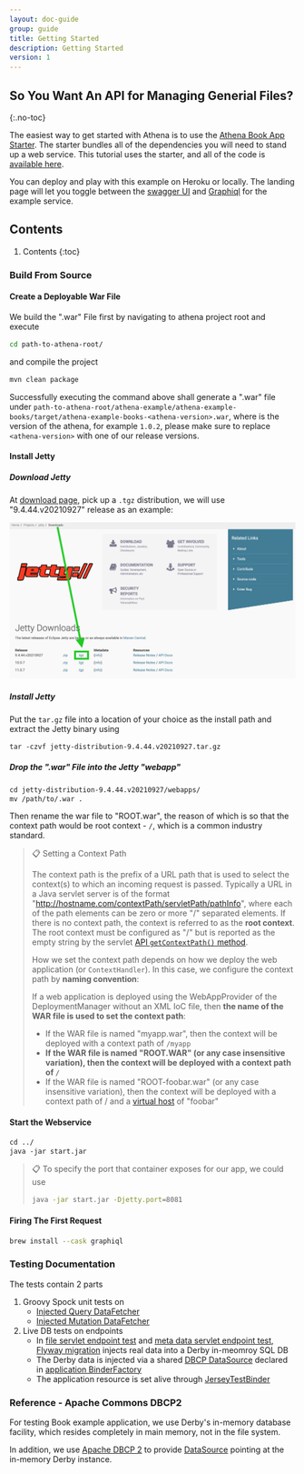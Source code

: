 ```yaml
---
layout: doc-guide
group: guide
title: Getting Started
description: Getting Started
version: 1
---
```


So You Want An API for Managing Generial Files?
-----------------------------------------------
{:.no-toc}

The easiest way to get started with Athena is to use the
[Athena Book App Starter](https://github.com/QubitPi/athena/tree/master/athena-examples/athena-example-books). The
starter bundles all of the dependencies you will need to stand up a web service. This tutorial uses the starter, and
all of the code is [available here][athena-demo].

You can deploy and play with this example on Heroku or locally.  The landing page will let you toggle between the
[swagger UI][swagger-ui] and [Graphiql](https://github.com/graphql/graphiql) for the example service.

Contents
--------
1. Contents
{:toc}

### Build From Source

#### Create a Deployable War File

We build the ".war" File first by navigating to athena project root and execute

```bash
cd path-to-athena-root/
```

and compile the project

```bash
mvn clean package
```

Successfully executing the command above shall generate a ".war" file under
`path-to-athena-root/athena-example/athena-example-books/target/athena-example-books-<athena-version>.war`, where
is the version of the athena, for example `1.0.2`, please make sure to replace `<athena-version>` with one of our
release versions.

#### Install Jetty

##### Download Jetty

At [download page](https://www.eclipse.org/jetty/download.php), pick up a `.tgz` distribution, we will use
"9.4.44.v20210927" release as an example:

<img src="../../../assets/img/download-jetty.png" class="img-fluid" alt="Error loading download-jetty.png">

##### Install Jetty

Put the `tar.gz` file into a location of your choice as the install path and extract the Jetty binary using

    tar -czvf jetty-distribution-9.4.44.v20210927.tar.gz

##### Drop the ".war" File into the Jetty "webapp"

    cd jetty-distribution-9.4.44.v20210927/webapps/
    mv /path/to/.war .

Then rename the war file to "ROOT.war", the reason of which is so that the context path would be root context - `/`,
which is a common industry standard.

> 📋 Setting a Context Path
>
> The context path is the prefix of a URL path that is used to select the context(s) to which an incoming request is
> passed. Typically a URL in a Java servlet server is of the format
> "http://hostname.com/contextPath/servletPath/pathInfo", where each of the path elements can be zero or more "/"
> separated elements. If there is no context path, the context is referred to as the **root context**. The root context
> must be configured as "/" but is reported as the empty string by the servlet
> [API `getContextPath()` method](https://www.eclipse.org/jetty/).
>
> How we set the context path depends on how we deploy the web application (or `ContextHandler`). In this case, we
> configure the context path by **naming convention**:
>
> If a web application is deployed using the WebAppProvider of the DeploymentManager without an XML IoC file, then **the
> name of the WAR file is used to set the context path**:
>
> * If the WAR file is named "myapp.war", then the context will be deployed with a context path of `/myapp`
> * **If the WAR file is named "ROOT.WAR" (or any case insensitive variation), then the context will be deployed with a
>   context path of `/`**
> * If the WAR file is named "ROOT-foobar.war" (or any case insensitive variation), then the context will be deployed
>   with a context path of / and a
>   [virtual host](https://www.eclipse.org/jetty/documentation/jetty-9/index.html#configuring-virtual-hosts) of "foobar"

#### Start the Webservice

    cd ../
    java -jar start.jar

> 📋 To specify the port that container exposes for our app, we could use
>
> ```bash
> java -jar start.jar -Djetty.port=8081
> ```

#### Firing The First Request

```bash
brew install --cask graphiql
```

### Testing Documentation

The tests contain 2 parts

1. Groovy Spock unit tests on
    * [Injected Query DataFetcher](./src/test/groovy/com/qubitpi/athena/example/books/application/SQLQueryDataFetcherSpec.groovy)
    * [Injected Mutation DataFetcher](./src/test/groovy/com/qubitpi/athena/example/books/application/SQLMutationDataFetcherSpec.groovy)
2. Live DB tests on endpoints
    * In [file servlet endpoint test](./src/test/groovy/com/qubitpi/athena/example/books/web/endpoints/FileServletSpec.groovy) and [meta data servlet endpoint test](./src/test/groovy/com/qubitpi/athena/example/books/web/endpoints/MetaServletSpec.groovy), [Flyway migration](./src/test/groovy/com/qubitpi/athena/example/books/application/SQLDBResourceManager.groovy) injects real data into a Derby in-meomroy SQL DB
    * The Derby data is injected via a shared [DBCP DataSource](#reference---apache-commons-dbcp2) declared in [application BinderFactory](./src/main/java/com/qubitpi/athena/example/books/application/BooksBinderFactory.java)
    * The application resource is set alive through [JerseyTestBinder](./src/test/java/com/qubitpi/athena/example/books/application/BookJerseyTestBinder.java)

### Reference - Apache Commons DBCP2

For testing Book example application, we use Derby's in-memory database facility, which resides completely in main
memory, not in the file system.

In addition, we use [Apache DBCP 2](https://commons.apache.org/proper/commons-dbcp/) to provide [DataSource](https://gitbox.apache.org/repos/asf?p=commons-dbcp.git;a=blob_plain;f=doc/BasicDataSourceExample.java;hb=HEAD)
pointing at the in-memory Derby instance.

[athena-demo]: https://github.com/QubitPi/athena/tree/master/athena-examples/athena-example-books
[swagger-ui]: https://swagger.io/tools/swagger-ui/
